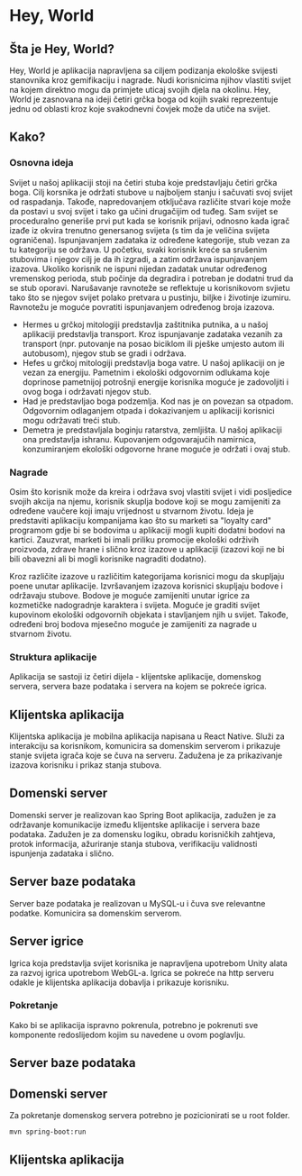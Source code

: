 # Hey, World

###

## Šta je Hey, World?
Hey, World je aplikacija napravljena sa ciljem podizanja ekološke svijesti stanovnika kroz gemifikaciju i nagrade. Nudi korisnicima njihov vlastiti svijet na kojem direktno mogu da primjete uticaj svojih djela na okolinu. Hey, World je zasnovana na ideji četiri grčka boga od kojih svaki reprezentuje jednu od oblasti kroz koje svakodnevni čovjek može da utiče na svijet.

## Kako?
### Osnovna ideja
Svijet u našoj aplikaciji stoji na četiri stuba koje predstavljaju četiri grčka boga. Cilj korsnika je održati stubove u najboljem stanju i sačuvati svoj svijet od raspadanja. Takođe, napredovanjem otključava različite stvari koje može da postavi u svoj svijet i tako ga učini drugačijim od tuđeg. Sam svijet se proceduralno generiše prvi put kada se korisnik prijavi, odnosno kada igrač izađe iz okvira trenutno genersanog svijeta (s tim da je veličina svijeta ograničena). Ispunjavanjem zadataka iz određene kategorije, stub vezan za tu kategoriju se održava. U početku, svaki korisnik kreće sa srušenim stubovima i njegov cilj je da ih izgradi, a zatim održava ispunjavanjem izazova. Ukoliko korisnik ne ispuni nijedan zadatak unutar određenog vremenskog perioda, stub počinje da degradira i potreban je dodatni trud da se stub oporavi. Narušavanje ravnoteže se reflektuje u korisnikovom svjietu tako što se njegov svijet polako pretvara u pustinju, biljke i životinje izumiru. Ravnotežu je moguće povratiti ispunjavanjem određenog broja izazova.

* Hermes u grčkoj mitologiji predstavlja zaštitnika putnika, a u našoj aplikaciji predstavlja transport. Kroz ispunjavanje zadataka vezanih za transport (npr. putovanje na posao biciklom ili pješke umjesto autom ili autobusom), njegov stub se gradi i održava.
* Hefes u grčkoj mitologiji predstavlja boga vatre. U našoj aplikaciji on je vezan za energiju. Pametnim i ekološki odgovornim odlukama koje doprinose pametnijoj potrošnji energije korisnika moguće je zadovoljiti i ovog boga i održavati njegov stub.
* Had je predstavljao boga podzemlja. Kod nas je on povezan sa otpadom. Odgovornim odlaganjem otpada i dokazivanjem u aplikaciji korisnici mogu održavati treći stub.
* Demetra je predstavljala boginju ratarstva, zemljišta. U našoj aplikaciji ona predstavlja ishranu. Kupovanjem odgovarajućih namirnica, konzumiranjem ekološki odgovorne hrane moguće je održati i ovaj stub.

### Nagrade
Osim što korisnik može da kreira i održava svoj vlastiti svijet i vidi posljedice svojih akcija na njemu, korisnik skuplja bodove koji se mogu zamijeniti za određene vaučere koji imaju vrijednost u stvarnom životu. Ideja je predstaviti aplikaciju kompanijama kao što su marketi sa "loyalty card" programom gdje bi se bodovima u aplikaciji mogli kupiti dodatni bodovi na kartici. Zauzvrat, marketi bi imali priliku promocije ekološki održivih proizvoda, zdrave hrane i slično kroz izazove u aplikaciji (izazovi koji ne bi bili obavezni ali bi mogli korisnike nagraditi dodatno).

Kroz različite izazove u različitim kategorijama korisnici mogu da skupljaju poene unutar aplikacije. Izvršavanjem izazova korisnici skupljaju bodove i održavaju stubove. Bodove je moguće zamijeniti unutar igrice za kozmetičke nadogradnje karaktera i svijeta. Moguće je graditi svijet kupovinom ekološki odgovornih objekata i stavljanjem njih u svijet. Takođe, određeni broj bodova mjesečno moguće je zamijeniti za nagrade u stvarnom životu.

### Struktura aplikacije
Aplikacija se sastoji iz četiri dijela - klijentske aplikacije, domenskog servera, servera baze podataka i servera na kojem se pokreće igrica.

## Klijentska aplikacija
Klijentska aplikacija je mobilna aplikacija napisana u React Native. Služi za interakciju sa korisnikom, komunicira sa domenskim serverom i prikazuje stanje svijeta igrača koje se čuva na serveru. Zadužena je za prikazivanje izazova korisniku i prikaz stanja stubova.

## Domenski server
Domenski server je realizovan kao Spring Boot aplikacija, zadužen je za održavanje komunikacije između klijentske aplikacije i servera baze podataka. Zadužen je za domensku logiku, obradu korisničkih zahtjeva, protok informacija, ažuriranje stanja stubova, verifikaciju validnosti ispunjenja zadataka i slično.

## Server baze podataka
Server baze podataka je realizovan u MySQL-u i čuva sve relevantne podatke. Komunicira sa domenskim serverom.

## Server igrice
Igrica koja predstavlja svijet korisnika je napravljena upotrebom Unity alata za razvoj igrica upotrebom WebGL-a. Igrica se pokreće na http serveru odakle je klijentska aplikacija dobavlja i prikazuje korisniku.

### Pokretanje
Kako bi se aplikacija ispravno pokrenula, potrebno je pokrenuti sve komponente redoslijedom kojim su navedene u ovom poglavlju.

## Server baze podataka

## Domenski server
Za pokretanje domenskog servera potrebno je pozicionirati se u root folder.
```bash
mvn spring-boot:run
```
## Klijentska aplikacija







